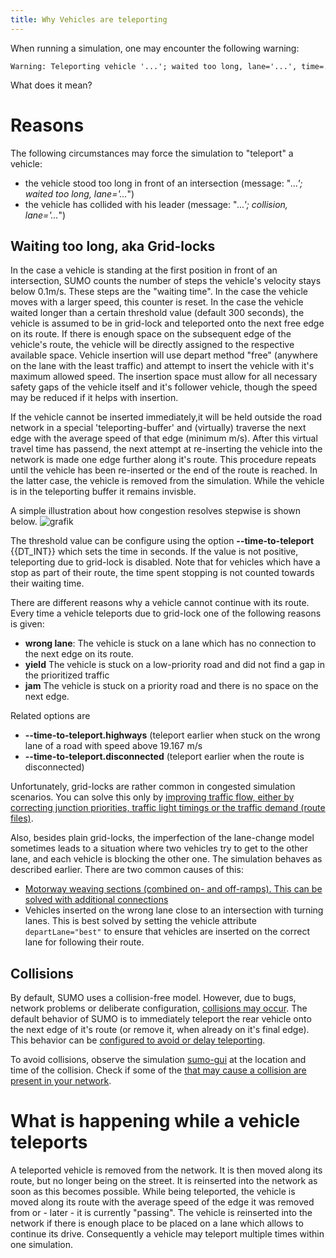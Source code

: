 ```yaml
---
title: Why Vehicles are teleporting
---
```


When running a simulation, one may encounter the following warning:

```
Warning: Teleporting vehicle '...'; waited too long, lane='...', time=....
```

What does it mean?

# Reasons

The following circumstances may force the simulation to "teleport" a
vehicle:

- the vehicle stood too long in front of an intersection (message:
  "*...'; waited too long, lane='...*")
- the vehicle has collided with his leader (message: "*...';
  collision, lane='...*")

## Waiting too long, aka Grid-locks

In the case a vehicle is standing at the first position in front of an
intersection, SUMO counts the number of steps the vehicle's velocity
stays below 0.1m/s. These steps are the "waiting time". In the case the
vehicle moves with a larger speed, this counter is reset. In the case
the vehicle waited longer than a certain threshold value (default 300
seconds), the vehicle is assumed to be in grid-lock and teleported onto
the next free edge on its route. If there is enough space on the subsequent edge of
the vehicle's route, the vehicle will be directly assigned to the respective
available space. Vehicle insertion will use depart method "free" (anywhere on the lane with the least traffic)
and attempt to insert the vehicle with it's maximum allowed speed.
The insertion space must allow for all necessary safety gaps of the vehicle itself and it's follower vehicle, though the speed may be reduced if it helps with insertion.

If the vehicle cannot be inserted immediately,it will be held outside the road network in a special 'teleporting-buffer' and (virtually) traverse the next edge with the average speed of that edge (minimum  m/s). After this virtual travel time has passend, the next attempt at re-inserting the vehicle into the network is made one edge further along it's route. This procedure repeats until the vehicle has been re-inserted or the end of the route is reached.
In the latter case, the vehicle is removed from the simulation.
While the vehicle is in the teleporting buffer it remains invisble.

A simple illustration about how congestion
resolves stepwise is shown below.
![grafik](https://user-images.githubusercontent.com/26454969/121517586-d900b100-c9ef-11eb-943a-69e410814bcf.png)


The threshold value can be configure
using the option **--time-to-teleport** {{DT_INT}} which sets the time in seconds. If the value is not
positive, teleporting due to grid-lock is disabled. Note that for
vehicles which have a stop as part of their route, the time spent
stopping is not counted towards their waiting time.

There are different reasons why a vehicle cannot continue with its
route. Every time a vehicle teleports due to grid-lock one of the
following reasons is given:

- **wrong lane**: The vehicle is stuck on a lane which has no
  connection to the next edge on its route.
- **yield** The vehicle is stuck on a low-priority road and did not
  find a gap in the prioritized traffic
- **jam** The vehicle is stuck on a priority road and there is no
  space on the next edge.
  
Related options are

- **--time-to-teleport.highways** (teleport earlier when stuck on the wrong lane of a road with speed above 19.167 m/s
- **--time-to-teleport.disconnected** (teleport earlier when the route is disconnected)

Unfortunately, grid-locks are rather common in congested simulation
scenarios. You can solve this only by [improving traffic flow, either by
correcting junction priorities, traffic light timings or the traffic
demand (route
files)](../FAQ.md#the_simulation_has_lots_of_jamsdeadlocks_what_can_i_do).

Also, besides plain grid-locks, the imperfection of the lane-change
model sometimes leads to a situation where two vehicles try to get to
the other lane, and each vehicle is blocking the other one. The
simulation behaves as described earlier. There are two common causes of
this:

- [Motorway weaving sections (combined on- and off-ramps). This can be
  solved with additional
  connections](../Simulation/Motorways.md#combined_on-off-ramps)
- Vehicles inserted on the wrong lane close to an intersection with
  turning lanes. This is best solved by setting the vehicle attribute `departLane="best"`
  to ensure that vehicles are inserted on the correct lane for
  following their route.

## Collisions

By default, SUMO uses a collision-free model. However, due to bugs,
network problems or deliberate configuration,
[collisions may occur](../Simulation/Safety.md#collisions). The default behavior of SUMO is to immediately teleport the rear vehicle onto the next edge of it's route (or remove it, when already on it's final edge). This behavior can be [configured to avoid or delay teleporting](../Simulation/Safety.md#collisions). 

To avoid collisions, observe the simulation
[sumo-gui](../sumo-gui.md) at the location and time of the
collision. Check if some of the [that may cause a collision are present
in your network](../Simulation/Safety.md#deliberately_causing_collisions).

# What is happening while a vehicle teleports

A teleported vehicle is removed from the network. It is then moved along
its route, but no longer being on the street. It is reinserted into the
network as soon as this becomes possible. While being teleported, the
vehicle is moved along its route with the average speed of the edge it
was removed from or - later - it is currently "passing". The vehicle is
reinserted into the network if there is enough place to be placed on a
lane which allows to continue its drive. Consequently a vehicle may
teleport multiple times within one simulation.
